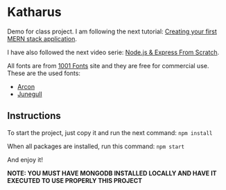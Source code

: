 # Katharus
Demo for class project. I am following the next tutorial: [Creating your first MERN stack application](https://blog.cloudboost.io/creating-your-first-mern-stack-application-b6604d12e4d3).

I have also followed the next video serie: [Node.js & Express From Scratch](https://www.youtube.com/watch?v=k_0ZzvHbNBQ&list=PLillGF-RfqbYRpji8t4SxUkMxfowG4Kqp).

All fonts are from [1001 Fonts](http://www.1001fonts.com/) site and they are free for commercial use. These are the used fonts:
* [Arcon](http://www.1001fonts.com/arcon-font.html)
* [Junegull](http://www.1001fonts.com/junegull-font.html)

## Instructions
To start the project, just copy it and run the next command:
    ```
    npm install
    ```

When all packages are installed, run this command:
    ```
    npm start
    ```

And enjoy it!

**NOTE: YOU MUST HAVE MONGODB INSTALLED LOCALLY AND HAVE IT EXECUTED TO USE PROPERLY THIS PROJECT**
